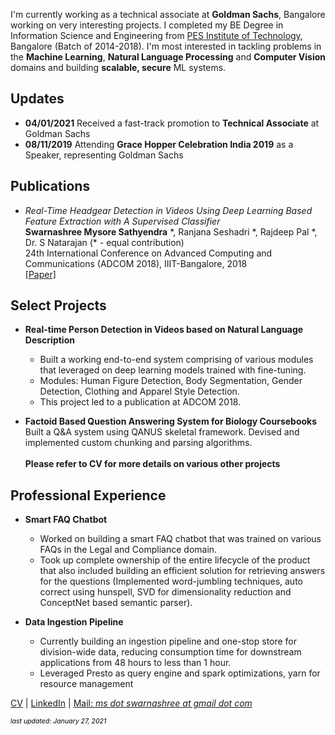 <!---<p align="center">
  <img src="swarnashree.png" width="250" height="250">
</p> -->
                                

I'm currently working as a technical associate at **Goldman Sachs**, Bangalore working on very interesting projects. I completed my BE Degree in Information Science and Engineering from [PES Institute of Technology](https://www.pes.edu/), Bangalore (Batch of 2014-2018). 
I'm most interested in tackling problems in the **Machine Learning**, **Natural Language Processing** and **Computer Vision** domains and building **scalable, secure** ML systems.

## Updates
- **04/01/2021** Received a fast-track promotion to **Technical Associate** at Goldman Sachs
- **08/11/2019** Attending **Grace Hopper Celebration India 2019** as a Speaker, representing Goldman Sachs

## Publications
- *Real-Time Headgear Detection in Videos Using Deep Learning Based Feature Extraction with A Supervised Classifier*
 <br/> **Swarnashree Mysore Sathyendra** \*, Ranjana Seshadri \*, Rajdeep Pal \*, Dr. S Natarajan (\* - equal contribution)
 <br/> 24th International Conference on Advanced Computing and Communications (ADCOM 2018), IIIT-Bangalore, 2018
 <br/> [[Paper]](https://doi.org/10.34048/ADCOM.2018.Paper.9)

## Select Projects
- **Real-time Person Detection in Videos based on Natural Language Description**
  - Built a working end-to-end system comprising of various modules that leveraged on deep learning models trained with fine-tuning. 
  - Modules: Human Figure Detection, Body Segmentation, Gender Detection, Clothing and Apparel Style Detection.
  - This project led to a publication at ADCOM 2018.

- **Factoid Based Question Answering System for Biology Coursebooks**
  <br/> Built a Q&A system using QANUS skeletal framework. Devised and implemented custom chunking and parsing algorithms. 
<br/><br/> **Please refer to CV for more details on various other projects**

## Professional Experience
- **Smart FAQ Chatbot**
  - Worked on building a smart FAQ chatbot that was trained on various FAQs in the Legal and Compliance domain. 
  - Took up complete ownership of the entire lifecycle of the product that also included building an efficient solution for retrieving answers for the questions (Implemented word-jumbling techniques, auto correct using hunspell, SVD for dimensionality reduction and ConceptNet based semantic parser).

- **Data Ingestion Pipeline**
  - Currently building an ingestion pipeline and one-stop store for division-wide data, reducing consumption time for downstream applications from 48 hours to less than 1 hour.
  - Leveraged Presto as query engine and spark optimizations, yarn for resource management

[CV](Swarnashree_MS_CV.pdf)  |  [LinkedIn](https://in.linkedin.com/in/swarnashree-mysore-sathyendra-47621a136)  |  [Mail: *ms dot swarnashree at gmail dot com*](mailto:ms.swarnashree@gmail.com)

<span style="color: black; font-size: 0.75em">*last updated: January 27, 2021*</span>
<!---<span style="color: #d9d9d9; font-size: 0.75em">*last updated: January 27, 2021*</span>-->
